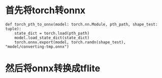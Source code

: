 # 首先将torch转onnx

```
def torch_pth_to_onnx(model: torch.nn.Module, pth_path, shape_test: tuple):
    state_dict = torch.load(pth_path)
    model.load_state_dict(state_dict)
    torch.onnx.export(model, torch.randn(shape_test), "model/converting-tmp.onnx")

```


# 然后将onnx转换成tflite



